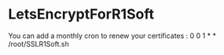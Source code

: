 # LetsEncryptForR1Soft


You can add a monthly cron to renew your certificates :
0 0 1 * * /root/SSLR1Soft.sh
